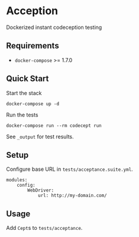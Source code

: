 Acception
=========

Dockerized instant codeception testing


Requirements
------------

- `docker-compose` >= 1.7.0

Quick Start
-----------

Start the stack

    docker-compose up -d

Run the tests    
    
    docker-compose run --rm codecept run
    
See `_output` for test results.    


Setup
-----

Configure base URL in `tests/acceptance.suite.yml`.

```
modules:
    config:
        WebDriver:
            url: http://my-domain.com/
```


Usage
-----

Add `Cept`s to `tests/acceptance`.